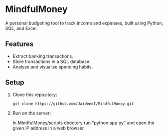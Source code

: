 # MindfulMoney

A personal budgeting tool to track income and expenses, built using Python, SQL, and Excel.

## Features
- Extract banking transactions.
- Store transactions in a SQL database.
- Analyze and visualize spending habits.

## Setup
1. Clone this repository:
   ```bash
   git clone https://github.com/JaidendT/MindfulMoney.git

2. Run on the server:

   In MindfulMoney/scripts directory run "python app.py" and open the given IP address in a web browser.
